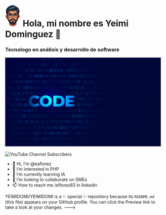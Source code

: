 # <img src="https://github.com/eaflorez/eaflorez/blob/c080f9f82427eeb21af80d39ce641d0123f89bd4/avatar.png" width="50"> Hola, mi nombre es Yeimi Dominguez 👋
### Tecnologo en análisis y desarrollo de software
 
![Se siente diciembre](https://github.com/YEIMIDOMI/YEIMIDOMI/blob/31ec5709c57aacaee215f832827bfb6159466a02/SL-103020-37400-03.jpg)
 
![YouTube Channel Subscribers](https://img.shields.io/youtube/channel/subscribers/UCUzeogs6HT0aHaQ8dkl5znA)

 
- 👋 Hi, I’m @eaflorez
- 👀 I’m interested in PHP
- 🌱 I’m currently learning IA
- 💞️ I’m looking to collaborate on SMEs
- 📫 How to reach me /eflorez83 in linkedin
 
<!---
eaflorez/eaflorez is a ✨ special ✨ repository because its `README.md` (this file) appears on your GitHub profile.
You can click the Preview link to take a look at your changes.
--->

YEIMIDOMI/YEIMIDOMI is a ✨ special ✨ repository because its `README.md` (this file) appears on your GitHub profile.
You can click the Preview link to take a look at your changes.
--->
